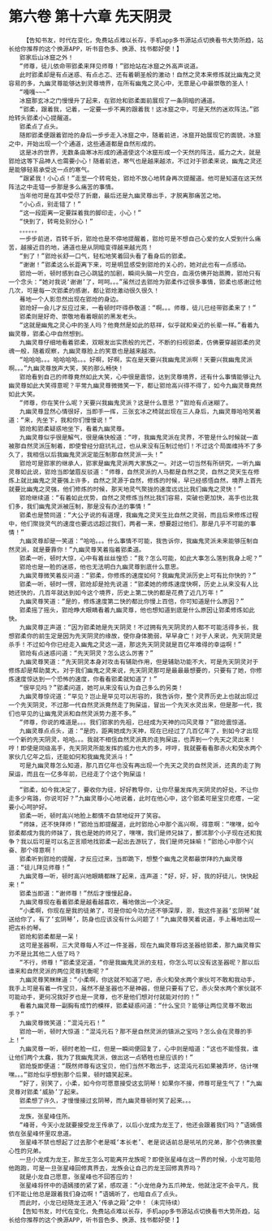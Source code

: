 # 第六卷 第十六章 先天阴灵
        【告知书友，时代在变化，免费站点难以长存，手机app多书源站点切换看书大势所趋，站长给你推荐的这个换源APP，听书音色多、换源、找书都好使！】
       郢家后山冰窟之外！
       “师尊，徒儿依命带郢柔来拜见师尊！”郢炝站在冰窟之外高声说道。
       此时郢柔却是有点迷惑、有点忐忑、还有着朝圣般的激动！自然之灵本来修炼就比幽鬼之灵容易的多，九幽灵尊能够达到灵尊境界，在所有幽鬼之灵心中，无意是心中最崇敬的圣人！
       “嘎嘎~~~”
       冰窟那玄冰之门慢慢升了起来，在郢炝和郢柔面前展现了一条阴暗的通道。
       “郢柔，跟着我，记着，一定要一步不离的跟着我！这冰窟之中，可是天然的迷欢阵法。”郢炝转头郢柔小心提醒道。
       郢柔点了点头。
       随即郢柔便跟着郢炝的身后一步步走入冰窟之中，随着前进，冰窟开始展现它的面貌，冰窟之中，开始出现一个个通道，这些通道都是自然形成的。
       这是冰的世界，无数条由寒冰形成的通道使这个冰窟形成一个天然的阵法，威力之大，就是郢炝这等下品神人也需要小心！随着前进，寒气也是越来越浓，不过对于郢柔来说，幽鬼之灵还是能够轻易承受这一点的寒气。
       “跟紧我！小心点！”走至一个转弯处，郢炝不放心地转身再次提醒道。他可是知道在这天然阵法之中走错一步那是多么痛苦的事情。
       当年他可是在其中受尽了折磨，最后还是九幽灵尊出手，才脱离那痛苦之地。
       “小心点，别走错了！”
       “这一段距离一定要踩着我的脚印走，小心！”
       “快到了，转弯处别分心！”
       。。。。。。
       一步步前进，百转千折，郢炝也是不停地提醒着，郢炝可是不想自己心爱的女人受到什么痛苦，越接近目的地，通道也是从阴暗变得越来越光亮！
       “到了！”郢炝长舒一口气，轻松地笑着回头看了看身后的郢柔。
       “谢谢！”郢柔这么长距离下来，可是明显感受到郢炝的关心的，她对此也有一点感动。
       郢炝一听，顿时感到自己心跳猛的加剧，瞬间头脑一片空白，血液仿佛开始蒸腾，郢炝只有一个念头：“她对我说‘谢谢’了，呵呵。。。”虽然过去郢炝为郢柔作过很多事情，郢柔也感谢过他几次，可是每一次郢柔的感谢，都让郢炝激动很久很久！
       蓦地一个人影忽然出现在郢炝的身边。
       郢炝好一会儿才反应过来，一看顿时吓得恭敬道：“啊。。。师尊，徒儿已经带郢柔来了！”
       郢柔则是好奇、崇敬地看着眼前的黑发老头。
       “这就是幽鬼之灵心中的圣人吗？他竟然是如此的慈祥，似乎就和亲近的长辈一样。”看着九幽灵尊，郢柔心中自然想到。
       九幽灵尊仔细地看着郢柔，双眼发出实质般的光芒，不断的扫视郢柔，仿佛要穿越郢柔的灵魂一般，随着观察，九幽灵尊脸上的笑意也是越来越浓。
       “哈哈哈。。。哈哈哈哈。。。好啊，好啊，实在是天要兴我幽鬼灵派啊！天要兴我幽鬼灵派啊。。。”九幽灵尊放声大笑，笑的那么畅快！
       郢炝看到自己的师尊竟然如此大笑，心中很是震惊，达到灵尊境界，还有什么事情能够让九幽灵尊如此大笑得意呢？平常九幽灵尊微微笑一下，都让郢炝高兴得不得了，如今九幽灵尊竟然如此大笑。
       “师尊，你在笑什么呢？天要兴我幽鬼灵派？这是什么意思？”郢炝有点迷糊了。
       九幽灵尊显然心情很好，当即手一挥，三张玄冰之椅就出现在三人身后，九幽灵尊哈哈笑着道：“来，先坐下，我和你们慢慢说！”
       郢炝和郢柔疑惑地坐下，看着九幽灵尊。
       九幽灵尊似乎很是解气，很是痛快般道：“哼，我幽鬼灵派在灵界，不管是什么时候就一直被那自然灵派压制着，即使曾经分庭抗礼过，也从来没有压制过他们！不过这个局面维持不了多久了，我相信以后我幽鬼灵派定能压制那自然灵派一头！”
       郢炝可是郢家的继承人，郢家是幽鬼灵派两大家族之一。对这一切当然有所研究，一听九幽灵尊如此说，郢炝当即皱眉反驳道：“师尊，自然灵派的人马都是自然之灵，自然之灵天生在修炼上就比幽鬼之灵要强上许多，自然之灵源于自然，修炼的时候，早已经感悟自然，境界上首先就要比幽鬼之灵强，他们修炼的时候，那天地灵气聚拢的速度远远比我们幽鬼之灵快！”
       郢炝继续道：“有着如此优势，自然之灵修炼当然比我们容易，突破也更加快，高手也比我们多，我们幽鬼灵派被压制，那是没有办法的事情！”
       郢柔也是赞同道：“大公子说的有道理，我幽鬼之灵天生比自然之灵弱，而且后来修炼过程中，他们聚拢灵气的速度也要远远超过我们，两者一来，想要超过他们，那是几乎不可能的事情！”
       九幽灵尊却是一笑道：“哈哈。。。什么事情不可能，我告诉你，我幽鬼灵派未来能够压制自然灵派，就是要靠你！”九幽灵尊笑着指着郢柔道。
       郢柔一听，顿时大惊，心中有着丝丝惶恐：“我？怎么可能，如此大事怎么落到我身上呢？”
       郢炝也是一脸的迷惑，他也无法明白九幽灵尊到底什么意思。
       九幽灵尊微笑着反问道：“郢柔，你修炼的速度如何？我幽鬼灵派历史上可有比你快的？”
       郢柔一听，顿时一愣，郢炝却是抢先说道：“郢柔她的修炼速度快啊，历史上从来没有人比她还快的，几百年就达到如今这个境界，历史上第二快的都是花费了近几万年！”
       九幽灵尊笑道：“是的，修炼速度第二快的都比你慢上百倍，你可知道是什么原因？”
       郢柔摇了摇头，郢炝睁大眼睛看着九幽灵尊，他也想知道到底是什么原因让郢柔修炼如此快。
       九幽灵尊正声道：“因为郢柔她是先天阴灵！不过拥有先天阴灵的人都不可能活得多长，我想郢柔你的前生定是因为先天阴灵的缘故，使你身体脆弱，早早身亡！对于人来说，先天阴灵是杀手！不过如今你已经走入幽鬼之灵这一道，那这先天阴灵就是百亿年难得的幸运啊！”
       郢炝有点迷惑问道：“先天阴灵？怎么这么厉害？”
       九幽灵尊笑道：“先天阴灵本身对攻击有辅助作用，但是辅助功能不大，可是先天阴灵对于修炼却是帮助莫大。对于我们幽鬼之灵来说，先天阴灵那可是最最最想要的，只要有了她，你修炼速度惊达到一个恐怖的速度，你看看郢柔就知道了！”
       “很罕见吗？”郢柔问道，她可从来没有认为自己多么的另类！
       九幽灵尊惊诧道：“罕见？岂止是罕见可以形容的，我告诉你，整个灵界历史上也就出现过一个先天阴灵，不过那一代自然灵派竟然走了狗屎运，冒出一个先天水灵出来，但是那一代，我们也罕见的让幽鬼灵派和自然灵派势力差不多。”
       “师尊，你说的难道是。。。我们郢家的先祖，已经成为天神的闫风灵尊？”郢炝震惊道。
       九幽灵尊点点头，道：“是的，距离她成为天神，现在已经过了几百亿年了，到如今才出现一个新的先天阴灵，哈哈。。。我就不相信自然灵派真的走狗屎运，也弄到一个先天之灵出来！哼！即使是同级高手，先天阴灵所能发挥的威力也大的多，哼哼，我就要看看那赤火和癸水两个家伙几亿年之后，还能如何和我幽鬼灵派斗！”
       可是九幽灵尊怎么知道，那几百亿年也没有再出现一个先天之灵的自然灵派，还真的走了狗屎运，而且在一亿多年前，已经走了个这个狗屎运！
       ——————————————
       “郢柔，如今我决定了，要收你为徒，好好教导你，让你尽量发挥先天阴灵的好处，不让你走多少弯路，你说可好？”九幽灵尊小心地说着，此时在他心中，这个郢柔可是宝贝疙瘩，一定要小心呵护好。
       郢柔一听，顿时高兴地脸上都情不自禁地绽开了笑容。
       “师妹，还不快拜师！”郢炝当即提醒道，此时郢炝心中那个高兴啊，得意啊：“嘿嘿，如今郢柔都成为我的师妹了，我也是她的师兄了，嘿嘿，我们是师兄妹了，酆沭那个小子现在还和我争？我以后可是可以名正言顺地找郢柔一起出去游玩了，我们是师兄妹嘛！”郢炝心中那个兴奋、那个得意啊！
       郢柔听到郢炝的提醒，才反应过来，当即跪下，想整个幽鬼之灵都最崇拜的九幽灵尊道：“徒儿拜见师尊！”
       九幽灵尊一听，顿时高兴地眼睛都眯了起来，连声道：“好，好，好，我的好徒儿，快快起来！”
       郢柔当即道：“谢师尊！”然后才慢慢起身。
       九幽灵尊现在看着郢柔是越看越喜欢，蓦地做出一个决定。
       “小柔啊，你现在是我的徒弟了，可是你如今功力还不够深厚，恩，我这件圣器‘玄阴琴’就送给你了，有了‘玄阴琴’，防身也应该没有什么问题了！”九幽灵尊笑着说道，手上蓦地出现一把古朴的琴。
       郢炝和郢柔都是一呆！
       这可是圣器啊，三大灵尊每人不过一件圣器，现在九幽灵尊将这圣器给郢柔，那九幽灵尊实力不是比其他二人低了吗？
       “不行，师尊！”郢柔坚定道，“你是我幽鬼灵派的支柱，你怎么可以没有这圣器呢？那以后谁来和自然灵派的两位灵尊抗衡呢？”
       九幽灵尊笑眯眯道：“小柔啊，你这就不知道了吧，赤火和癸水两个家伙可不敢和我动手，我手上可是有着一件宝贝，虽然不是圣器也不是神器，但是只要有了它，赤火癸水两个家伙就不可能动手，更何况我好歹也是一灵尊，也不是他们想对付就能对付的！”
       看着九幽灵尊一副胸有成竹的模样，郢柔疑惑问道：“什么宝贝？能够让两位灵尊不敢出手？”
       九幽灵尊微笑道：“混沌元石！”
       郢炝一听，顿时大惊道：“混沌元石？那不是自然灵派的镇派之宝吗？怎么会在灵尊的手上！”
       九幽灵尊一听，顿时老脸一红，但是一瞬间便回复了，心中则是暗道：“这也不能怪我，谁让他们两个太蠢，我为了我幽鬼灵派，做出这一点牺牲也是应该的！”
       郢炝旋即便道：“既然师尊有这宝贝，他们当然不敢出手，这混沌元石如果被弄坏，估计嘿嘿。。。”郢炝似乎想到那个后果，顿时嬉笑起来。
       “好了，别笑了，小柔，如今你可愿意接受这玄阴琴！如果你不接，师尊可是生气了！”九幽灵尊对郢柔‘威胁’了起来。
       郢柔想了许久，才慢慢接过玄阴琴，而九幽灵尊顿时笑了起来。。。
       ——————————
       龙族，张星峰住所。
       “峰哥，今天小龙就要接受龙王传承了，以后小龙成为龙王了，他还会跟着我们吗？”语嫣偎依在张星峰怀里叹息道。
       张星峰不禁也想起了过去那个老是喊‘本长老’、老是说话前总是吼吼的兄弟，那个仿佛孩童心性的兄弟。
       一旦小龙成为龙王，那龙王怎么可能离开龙族呢？即使张星峰在这一界的时候，小龙可能陪他跑跑，可是一旦张星峰回修真界去，龙族会让自己的龙王回修真界吗？
       就是小龙自己愿意，张星峰也不回答应的！
       张星峰将怀中的语嫣搂的紧了紧，感叹道：“小龙他身为五爪神龙，他就注定不会平凡，我们不能让他总是跟着我们身边啊！”语嫣听了，也暗自点了点头。
       而此时，小龙已经随龙王进入‘传承之殿’之中！（未完待续）
       【告知书友，时代在变化，免费站点难以长存，手机app多书源站点切换看书大势所趋，站长给你推荐的这个换源APP，听书音色多、换源、找书都好使！】
